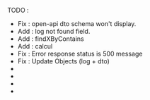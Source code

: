 TODO :
- Fix :  open-api dto schema won't display.
- Add : log not found field.
- Add : findXByContains
- Add : calcul
- Fix : Error response status is 500 message
- Fix : Update Objects (log + dto)
-
-
-
-

